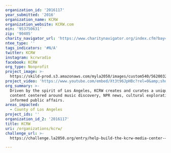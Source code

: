 ```yaml
---
organization_id: '2016117'
year_submitted: '2016'
organization_name: KCRW
organization_website: KCRW.com
ein: '953750631'
zip: '90405'
charity_navigator_url: 'https://www.charitynavigator.org/index.cfm?bay=search.profile&ein=953750631'
ntee_type: ''
tags_indicators: '#N/A'
twitter: KCRW
instagram: kcrwradio
facebook: KCRW
org_type: Nonprofit
project_image: >-
  https://skild-prod.s3.amazonaws.com/myla2050/images/custom540/5620032535741-team91.jpg
project_video: 'https://www.youtube.com/embed/Xt3t96JpHBc?rel=0&amp;showinfo=0'
org_summary: >-
  Driven by the spirit of Los Angeles, KCRW creates and curates a unique mix of
  content centered around music discovery, NPR news, cultural exploration, and
  informed public affairs.
areas_impacted:
  - County of Los Angeles
project_ids: ''
organization_id_2: '2016117'
title: KCRW
uri: /organizations/kcrw/
challenge_url: >-
  https://challenge.la2050.org/entry/help-build-the-kcrw-media-center-—-designed-for-you-to-connect-with-public-radio-in-los-angeles

---
```


